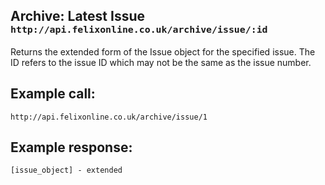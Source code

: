<div class="page-header">
    <h2>Archive: Latest Issue <small><code>http://api.felixonline.co.uk/archive/issue/:id</code></small></h2>
</div>

Returns the extended form of the Issue object for the specified issue. The ID refers to the issue ID which may not be the same as the issue number.

## Example call:
`http://api.felixonline.co.uk/archive/issue/1`

## Example response:
    [issue_object] - extended
